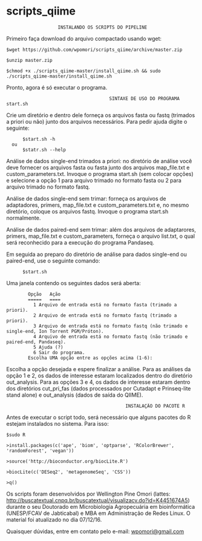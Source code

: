 # scripts_qiime

					   INSTALANDO OS SCRIPTS DO PIPELINE
Primeiro faça download do arquivo compactado usando wget:

	$wget https://github.com/wpomori/scripts_qiime/archive/master.zip

	$unzip master.zip

	$chmod +x ./scripts_qiime-master/install_qiime.sh && sudo ./scripts_qiime-master/install_qiime.sh
	
Pronto, agora é só executar o programa.

                                          SINTAXE DE USO DO PROGRAMA start.sh
  
Crie um diretório e dentro dele forneça os arquivos fasta ou fastq (trimados a priori ou não) junto dos arquivos necessários. Para pedir ajuda digite o seguinte:

          $start.sh -h
      ou
          $statr.sh --help


Análise de dados single-end trimados a priori: no diretório de análise você deve fornecer os arquivos fasta ou fasta junto dos arquivos map_file.txt e custom_parameters.txt. Invoque o programa start.sh (sem colocar opções) e selecione a opção 1 para arquivo trimado no formato fasta ou 2 para arquivo trimado no formato fastq.


Análise de dados single-end sem trimar: forneça os arquivos de adaptadores, primers, map_file.txt e custom_parameters.txt e, no mesmo diretório, coloque os arquivos fastq. Invoque o programa start.sh normalmente.


Análise de dados paired-end sem trimar: além dos arquivos de adaptarores, primers, map_file.txt e custom_parameters, forneça o arquivo list.txt, o qual será reconhecido para a execução do programa Pandaseq.


Em seguida ao preparo do diretório de análise para dados single-end ou paired-end, use o seguinte comando:

          $start.sh

Uma janela contendo os seguintes dados será aberta:

			Opção	Ação
			=====	====
			  1	Arquivo de entrada está no formato fasta (trimado a priori).
			  2	Arquivo de entrada está no formato fastq (trimado a priori).
			  3	Arquivo de entrada está no formato fastq (não trimado e single-end, Ion Torrent PGM/Próton).
			  4	Arquivo de entrada está no formato fastq (não trimado e paired-end, Pandaseq).
			  5	Ajuda (?)
			  6	Sair do programa.
			Escolha UMA opção entre as opções acima (1-6): 

Escolha a opção desejada e espere finalizar a análise. Para as análises da opção 1 e 2, os dados de interesse estaram localizados dentro do diretório out_analysis. Para as opções 3 e 4, os dados de interesse estaram dentro dos diretórios cut_pri_fas (dados processados por Cutadapt e Prinseq-lite stand alone) e out_analysis (dados de saída do QIIME).

                                                INSTALAÇÃO DO PACOTE R

Antes de executar o script todo, será necessário que alguns pacotes do R estejam instalados no sistema. Para isso:

	$sudo R

	>install.packages(c('ape', 'biom', 'optparse', 'RColorBrewer', 'randomForest', 'vegan'))
	
	>source('http://bioconductor.org/biocLite.R')
	
	>biocLite(c('DESeq2', 'metagenomeSeq', 'CSS'))
	
	>q()


Os scripts foram desenvolvidos por Wellington Pine Omori (lattes: http://buscatextual.cnpq.br/buscatextual/visualizacv.do?id=K4451674A5) durante o seu Doutorado em Microbiologia Agropecuária em bioinformática (UNESP/FCAV de Jabticabal) e MBA em Administração de Redes Linux. O material foi atualizado no dia 07/12/16.

Quaisquer dúvidas, entre em contato pelo e-mail: wpomori@gmail.com
